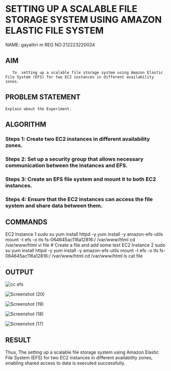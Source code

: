  # SETTING UP A SCALABLE FILE STORAGE SYSTEM USING AMAZON ELASTIC FILE SYSTEM
 NAME: gayathri m
 REG NO:212223220024
  ## AIM
       To  setting up a scalable file storage system using Amazon Elastic File System (EFS) for two EC2 instances in different availability zones. 
## PROBLEM STATEMENT
    Explain about the Experiment.

## ALGORITHM
 ### Steps 1: Create two EC2 instances in different availability zones.
 ### Steps 2: Set up a security group that allows necessary communication between the instances and EFS.
 ### Steps 3: Create an EFS file system and mount it to both EC2 instances.
 ### Steps 4: Ensure that the EC2 instances can access the file system and share data between them.

## COMMANDS
EC2 Instance 1
sudo su
yum install httpd -y
yum install -y amazon-efs-utils
mount -t efs -o tls fs-064645ac116a12816:/ /var/www/html
cd /var/www/html
vi file  # Create a file and add some text
EC2 Instance 2
sudo su
yum install httpd -y
yum install -y amazon-efs-utils
mount -t efs -o tls fs-064645ac116a12816:/ /var/www/html
cd /var/www/html
ls
cat file  

## OUTPUT
![cc efs](https://github.com/user-attachments/assets/a8dc5954-b5e1-4c22-bd92-38d3f5088ad2)

![Screenshot (20)](https://github.com/user-attachments/assets/630ca823-6b2b-4909-b17b-617ddf596071)

![Screenshot (19)](https://github.com/user-attachments/assets/c239a039-a48f-4be2-b61c-2c70cd2eed76)

![Screenshot (18)](https://github.com/user-attachments/assets/1c7a8044-d7cc-4ce8-991d-3a95743c2eb2)

![Screenshot (17)](https://github.com/user-attachments/assets/eadd4798-ed10-415c-92a9-bd3774156c1e)

 
## RESULT
 Thus, The setting up a scalable file storage system using Amazon Elastic File System (EFS) for two EC2 instances in different availability zones, enabling shared access to data is executed successfully.

  


